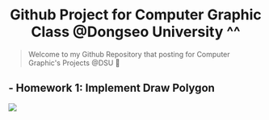 <h1 align="center">Github Project for Computer Graphic Class @Dongseo University ^^</h1>

> Welcome to my Github Repository that posting for Computer Graphic's Projects @DSU 👋

## - Homework 1: Implement Draw Polygon

[![]([https://img.youtube.com/vi/vJUR9wT7cRQ/0.jpg)](https://youtu.be/vJUR9wT7cRQ](https://youtu.be/6j8kaQvEtxg) "Just tap this!")
